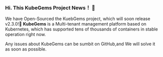 ### Hi. This KubeGems Project News！ 🎉


We have Open-Sourced the KuebGems project, which will soon release v2.3.0!🎁
**KubeGems** is a Multi-tenant management platform based on Kubernetes, which has supported tens of thousands of containers in stable operation right now.

Any issues about KubeGems can be sumbit on GitHub,and We will solve it as soon as possible.

